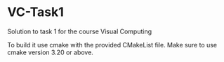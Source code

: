 # VC-Task1
Solution to task 1 for the course Visual Computing

To build it use cmake with the provided CMakeList file. Make sure to use cmake version 3.20 or above.
